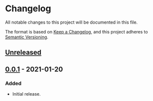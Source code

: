 # Changelog

All notable changes to this project will be documented in this file.

The format is based on [Keep a Changelog](https://keepachangelog.com/en/1.0.0/),
and this project adheres to [Semantic Versioning](https://semver.org/spec/v2.0.0.html).

## [Unreleased]

## [0.0.1] - 2021-01-20

### Added

- Initial release.

[Unreleased]: https://github.com/giantswarm/azure-operator/compare/v0.0.1...HEAD
[0.0.1]: https://github.com/giantswarm/azure-operator/releases/tag/v0.0.1
